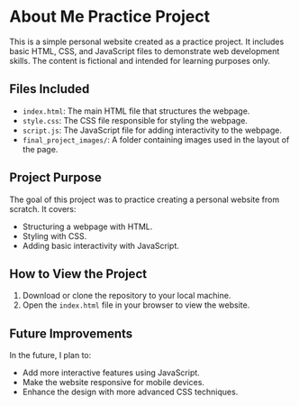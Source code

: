 # About Me Practice Project

This is a simple personal website created as a practice project. It includes basic HTML, CSS, and JavaScript files to demonstrate web development skills. The content is fictional and intended for learning purposes only.

## Files Included

- `index.html`: The main HTML file that structures the webpage.
- `style.css`: The CSS file responsible for styling the webpage.
- `script.js`: The JavaScript file for adding interactivity to the webpage.
- `final_project_images/`: A folder containing images used in the layout of the page.

## Project Purpose

The goal of this project was to practice creating a personal website from scratch. It covers:
- Structuring a webpage with HTML.
- Styling with CSS.
- Adding basic interactivity with JavaScript.

## How to View the Project

1. Download or clone the repository to your local machine.
2. Open the `index.html` file in your browser to view the website.

## Future Improvements

In the future, I plan to:
- Add more interactive features using JavaScript.
- Make the website responsive for mobile devices.
- Enhance the design with more advanced CSS techniques.
